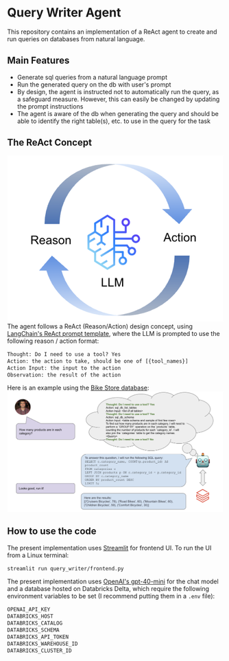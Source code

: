 # Query Writer Agent
This repository contains an implementation of a ReAct agent to create and run queries on databases from natural language. 

## Main Features
- Generate sql queries from a natural language prompt
- Run the generated query on the db with user's prompt
- By design, the agent is instructed not to automatically run the query, as a safeguard measure. However, this can easily be changed by updating the prompt instructions
- The agent is aware of the db when generating the query and should be able to identify the right table(s), etc. to use in the query for the task

## The ReAct Concept
![alt text](image.png)
The agent follows a ReAct (Reason/Action) design concept, using [LangChain's ReAct prompt template](https://smith.langchain.com/hub/langchain-ai/react-agent-template), where the LLM is prompted to use the following reason / action format:
```
Thought: Do I need to use a tool? Yes
Action: the action to take, should be one of [{tool_names}]
Action Input: the input to the action
Observation: the result of the action
```

Here is an example using the [Bike Store database](https://www.kaggle.com/datasets/dillonmyrick/bike-store-sample-database):
![alt text](image-1.png)

## How to use the code
The present implementation uses [Streamlit](https://streamlit.io/) for frontend UI. To run the UI from a Linux terminal:

```
streamlit run query_writer/frontend.py
```

The present implementation uses [OpenAI's gpt-40-mini](https://platform.openai.com/docs/models/gpt-4o-mini) for the chat model and a database hosted on Databricks Delta, which require the following environment variables to be set (I recommend putting them in a `.env` file):
```
OPENAI_API_KEY
DATABRICKS_HOST
DATABRICKS_CATALOG
DATABRICKS_SCHEMA
DATABRICKS_API_TOKEN
DATABRICKS_WAREHOUSE_ID
DATABRICKS_CLUSTER_ID
```





